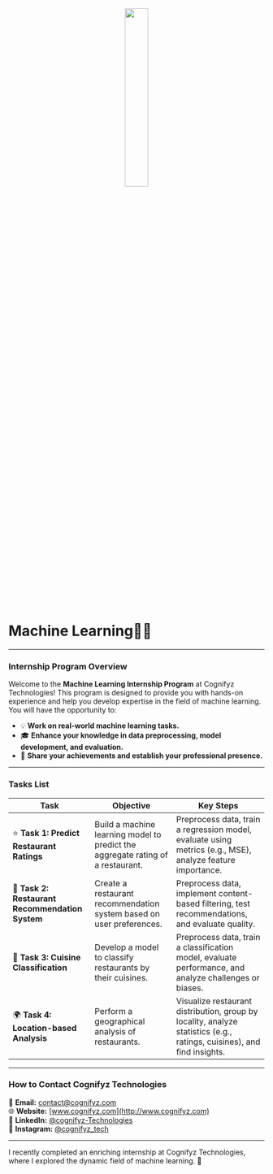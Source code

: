 <div align='center'><img style="width:30%" src='https://github.com/user-attachments/assets/242dd9e8-8c2a-4578-ad04-1ade8e3d158a'/></div>

# Machine Learning🧑‍💻

---

### **Internship Program Overview**

Welcome to the **Machine Learning Internship Program** at Cognifyz Technologies! This program is designed to provide you with hands-on experience and help you develop expertise in the field of machine learning. You will have the opportunity to:

- 💡 **Work on real-world machine learning tasks.**
- 🎓 **Enhance your knowledge in data preprocessing, model development, and evaluation.**
- 🌟 **Share your achievements and establish your professional presence.**

---

### **Tasks List**

| **Task**                   | **Objective**                                                                 | **Key Steps**                                                                                                      |
|----------------------------|-------------------------------------------------------------------------------|------------------------------------------------------------------------------------------------------------------|
| ⭐ **Task 1: Predict Restaurant Ratings** | Build a machine learning model to predict the aggregate rating of a restaurant. | Preprocess data, train a regression model, evaluate using metrics (e.g., MSE), analyze feature importance.        |
| 🍴 **Task 2: Restaurant Recommendation System** | Create a restaurant recommendation system based on user preferences.            | Preprocess data, implement content-based filtering, test recommendations, and evaluate quality.                   |
| 🥘 **Task 3: Cuisine Classification** | Develop a model to classify restaurants by their cuisines.                     | Preprocess data, train a classification model, evaluate performance, and analyze challenges or biases.             |
| 🌍 **Task 4: Location-based Analysis** | Perform a geographical analysis of restaurants.                                | Visualize restaurant distribution, group by locality, analyze statistics (e.g., ratings, cuisines), and find insights. |

---

### **How to Contact Cognifyz Technologies**

📧 **Email:** contact@cognifyz.com  
🌐 **Website:** [www.cognifyz.com](http://www.cognifyz.com)  
💼 **LinkedIn:** [@cognifyz-Technologies](https://www.linkedin.com/company/cognifyz-technologies)  
📸 **Instagram:** [@cognifyz_tech](https://www.instagram.com/cognifyz_tech)  

---

I recently completed an enriching internship at Cognifyz Technologies, where I explored the dynamic field of machine learning. 🌟

